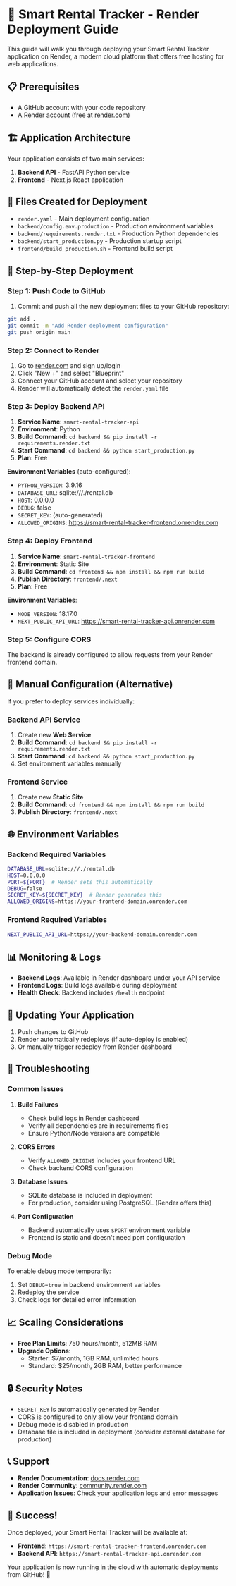 # 🚀 Smart Rental Tracker - Render Deployment Guide

This guide will walk you through deploying your Smart Rental Tracker application on Render, a modern cloud platform that offers free hosting for web applications.

## 📋 Prerequisites

- A GitHub account with your code repository
- A Render account (free at [render.com](https://render.com))

## 🏗️ Application Architecture

Your application consists of two main services:
1. **Backend API** - FastAPI Python service
2. **Frontend** - Next.js React application

## 📁 Files Created for Deployment

- `render.yaml` - Main deployment configuration
- `backend/config.env.production` - Production environment variables
- `backend/requirements.render.txt` - Production Python dependencies
- `backend/start_production.py` - Production startup script
- `frontend/build_production.sh` - Frontend build script

## 🚀 Step-by-Step Deployment

### Step 1: Push Code to GitHub

1. Commit and push all the new deployment files to your GitHub repository:
```bash
git add .
git commit -m "Add Render deployment configuration"
git push origin main
```

### Step 2: Connect to Render

1. Go to [render.com](https://render.com) and sign up/login
2. Click "New +" and select "Blueprint"
3. Connect your GitHub account and select your repository
4. Render will automatically detect the `render.yaml` file

### Step 3: Deploy Backend API

1. **Service Name**: `smart-rental-tracker-api`
2. **Environment**: Python
3. **Build Command**: `cd backend && pip install -r requirements.render.txt`
4. **Start Command**: `cd backend && python start_production.py`
5. **Plan**: Free

**Environment Variables** (auto-configured):
- `PYTHON_VERSION`: 3.9.16
- `DATABASE_URL`: sqlite:///./rental.db
- `HOST`: 0.0.0.0
- `DEBUG`: false
- `SECRET_KEY`: (auto-generated)
- `ALLOWED_ORIGINS`: https://smart-rental-tracker-frontend.onrender.com

### Step 4: Deploy Frontend

1. **Service Name**: `smart-rental-tracker-frontend`
2. **Environment**: Static Site
3. **Build Command**: `cd frontend && npm install && npm run build`
4. **Publish Directory**: `frontend/.next`
5. **Plan**: Free

**Environment Variables**:
- `NODE_VERSION`: 18.17.0
- `NEXT_PUBLIC_API_URL`: https://smart-rental-tracker-api.onrender.com

### Step 5: Configure CORS

The backend is already configured to allow requests from your Render frontend domain.

## 🔧 Manual Configuration (Alternative)

If you prefer to deploy services individually:

### Backend API Service

1. Create new **Web Service**
2. **Build Command**: `cd backend && pip install -r requirements.render.txt`
3. **Start Command**: `cd backend && python start_production.py`
4. Set environment variables manually

### Frontend Service

1. Create new **Static Site**
2. **Build Command**: `cd frontend && npm install && npm run build`
3. **Publish Directory**: `frontend/.next`

## 🌐 Environment Variables

### Backend Required Variables

```bash
DATABASE_URL=sqlite:///./rental.db
HOST=0.0.0.0
PORT=${PORT}  # Render sets this automatically
DEBUG=false
SECRET_KEY=${SECRET_KEY}  # Render generates this
ALLOWED_ORIGINS=https://your-frontend-domain.onrender.com
```

### Frontend Required Variables

```bash
NEXT_PUBLIC_API_URL=https://your-backend-domain.onrender.com
```

## 📊 Monitoring & Logs

- **Backend Logs**: Available in Render dashboard under your API service
- **Frontend Logs**: Build logs available during deployment
- **Health Check**: Backend includes `/health` endpoint

## 🔄 Updating Your Application

1. Push changes to GitHub
2. Render automatically redeploys (if auto-deploy is enabled)
3. Or manually trigger redeploy from Render dashboard

## 🚨 Troubleshooting

### Common Issues

1. **Build Failures**
   - Check build logs in Render dashboard
   - Verify all dependencies are in requirements files
   - Ensure Python/Node versions are compatible

2. **CORS Errors**
   - Verify `ALLOWED_ORIGINS` includes your frontend URL
   - Check backend CORS configuration

3. **Database Issues**
   - SQLite database is included in deployment
   - For production, consider using PostgreSQL (Render offers this)

4. **Port Configuration**
   - Backend automatically uses `$PORT` environment variable
   - Frontend is static and doesn't need port configuration

### Debug Mode

To enable debug mode temporarily:
1. Set `DEBUG=true` in backend environment variables
2. Redeploy the service
3. Check logs for detailed error information

## 📈 Scaling Considerations

- **Free Plan Limits**: 750 hours/month, 512MB RAM
- **Upgrade Options**: 
  - Starter: $7/month, 1GB RAM, unlimited hours
  - Standard: $25/month, 2GB RAM, better performance

## 🔒 Security Notes

- `SECRET_KEY` is automatically generated by Render
- CORS is configured to only allow your frontend domain
- Debug mode is disabled in production
- Database file is included in deployment (consider external database for production)

## 📞 Support

- **Render Documentation**: [docs.render.com](https://docs.render.com)
- **Render Community**: [community.render.com](https://community.render.com)
- **Application Issues**: Check your application logs and error messages

## 🎉 Success!

Once deployed, your Smart Rental Tracker will be available at:
- **Frontend**: `https://smart-rental-tracker-frontend.onrender.com`
- **Backend API**: `https://smart-rental-tracker-api.onrender.com`

Your application is now running in the cloud with automatic deployments from GitHub! 🚀
